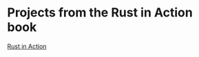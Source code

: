 # Projects from the Rust in Action book

[Rust in Action](https://www.manning.com/books/rust-in-action)
